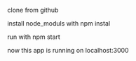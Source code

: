 clone from github

install node_moduls with npm instal 

run with npm start

now this app is running on localhost:3000
